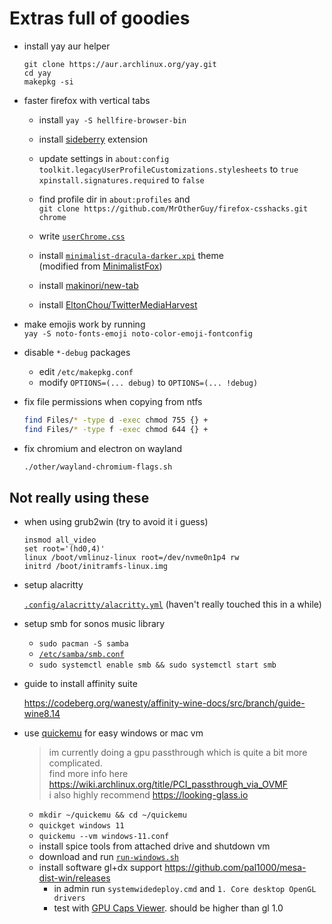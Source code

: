 # Extras full of goodies

-   install yay aur helper

    ```
    git clone https://aur.archlinux.org/yay.git
    cd yay
    makepkg -si
    ```

-   faster firefox with vertical tabs

    -   install `yay -S hellfire-browser-bin`

    <!-- -   install mercury browser<br />
        `yay -S mercury-browser-avx2-bin` -->

    -   install [sideberry](https://addons.mozilla.org/en-US/firefox/addon/sidebery/) extension

    -   update settings in `about:config`<br />
        `toolkit.legacyUserProfileCustomizations.stylesheets` to `true`<br />
        `xpinstall.signatures.required` to `false`

    -   find profile dir in `about:profiles` and<br />
        `git clone https://github.com/MrOtherGuy/firefox-csshacks.git chrome`

    -   write [`userChrome.css`](https://github.com/makinori/dots/blob/main/other/firefox-userChrome.css)

    -   install [`minimalist-dracula-darker.xpi`](https://github.com/makinori/dots/blob/main/other/minimalist-dracula-darker.xpi) theme<br />
        (modified from [MinimalistFox](https://github.com/canbeardig/MinimalistFox))

    -   install [makinori/new-tab](https://github.com/makinori/new-tab)

    -   install [EltonChou/TwitterMediaHarvest](https://github.com/EltonChou/TwitterMediaHarvest)

-   make emojis work by running<br />
    `yay -S noto-fonts-emoji noto-color-emoji-fontconfig`

-   disable `*-debug` packages

    -   edit `/etc/makepkg.conf`
    -   modify `OPTIONS=(... debug)` to `OPTIONS=(... !debug)`

-   fix file permissions when copying from ntfs

    ```bash
    find Files/* -type d -exec chmod 755 {} +
    find Files/* -type f -exec chmod 644 {} +
    ```

-   fix chromium and electron on wayland

    ```bash
    ./other/wayland-chromium-flags.sh
    ```

## Not really using these

-   when using grub2win (try to avoid it i guess)

    ```
    insmod all_video
    set root='(hd0,4)'
    linux /boot/vmlinuz-linux root=/dev/nvme0n1p4 rw
    initrd /boot/initramfs-linux.img
    ```

-   setup alacritty

    [`.config/alacritty/alacritty.yml`](https://raw.githubusercontent.com/makinori/dots/main/.config/alacritty/alacritty.yml) (haven't really touched this in a while)

-   setup smb for sonos music library

    -   `sudo pacman -S samba`
    -   [`/etc/samba/smb.conf`](https://raw.githubusercontent.com/makinori/dots/main/etc/samba/smb.conf)
    -   `sudo systemctl enable smb && sudo systemctl start smb`

-   guide to install affinity suite

    https://codeberg.org/wanesty/affinity-wine-docs/src/branch/guide-wine8.14

-   use [quickemu](https://aur.archlinux.org/packages/quickemu) for easy windows or mac vm

    > im currently doing a gpu passthrough which is quite a bit more complicated.<br>
    > find more info here https://wiki.archlinux.org/title/PCI_passthrough_via_OVMF<br>
    > i also highly recommend https://looking-glass.io

    -   `mkdir ~/quickemu && cd ~/quickemu`
    -   `quickget windows 11`
    -   `quickemu --vm windows-11.conf`
    -   install spice tools from attached drive and shutdown vm
    -   download and run [`run-windows.sh`](https://github.com/makinori/dots/blob/main/other/run-windows.sh)
    -   install software gl+dx support https://github.com/pal1000/mesa-dist-win/releases
        -   in admin run `systemwidedeploy.cmd` and `1. Core desktop OpenGL drivers`
        -   test with [GPU Caps Viewer](https://www.geeks3d.com/dlz/). should be higher than gl 1.0
